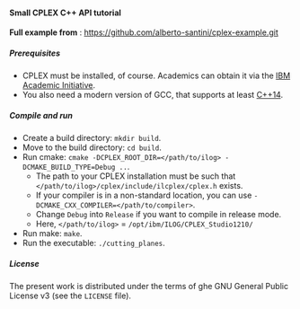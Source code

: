 #### Small CPLEX C++ API tutorial

**Full example from** : https://github.com/alberto-santini/cplex-example.git

##### Prerequisites

* CPLEX must be installed, of course. Academics can obtain it via the [IBM Academic Initiative](https://developer.ibm.com/academic/).
* You also need a modern version of GCC, that supports at least [C++14](https://en.wikipedia.org/wiki/C++14).

##### Compile and run

* Create a build directory: `mkdir build`.
* Move to the build directory: `cd build`.
* Run cmake: `cmake -DCPLEX_ROOT_DIR=</path/to/ilog> -DCMAKE_BUILD_TYPE=Debug ..`.
  * The path to your CPLEX installation must be such that `</path/to/ilog>/cplex/include/ilcplex/cplex.h` exists.
  * If your compiler is in a non-standard location, you can use `-DCMAKE_CXX_COMPILER=</path/to/compiler>`.
  * Change `Debug` into `Release` if you want to compile in release mode.
  * Here, `</path/to/ilog>` = `/opt/ibm/ILOG/CPLEX_Studio1210/`
* Run make: `make`.
* Run the executable: `./cutting_planes`.

##### License

The present work is distributed under the terms of ghe GNU General Public License v3 (see the `LICENSE` file).
